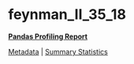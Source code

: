 # feynman_II_35_18

[**Pandas Profiling Report**](https://epistasislab.github.io/pmlb/profile/feynman_II_35_18.html)

[Metadata](metadata.yaml) | [Summary Statistics](summary_stats.tsv)

